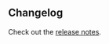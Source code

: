 ## Changelog

Check out the [release notes](https://github.com/dooboolab-community/react-native-iap/releases).
